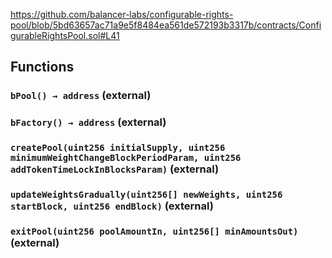 https://github.com/balancer-labs/configurable-rights-pool/blob/5bd63657ac71a9e5f8484ea561de572193b3317b/contracts/ConfigurableRightsPool.sol#L41





## Functions
### `bPool() → address` (external)





### `bFactory() → address` (external)





### `createPool(uint256 initialSupply, uint256 minimumWeightChangeBlockPeriodParam, uint256 addTokenTimeLockInBlocksParam)` (external)





### `updateWeightsGradually(uint256[] newWeights, uint256 startBlock, uint256 endBlock)` (external)





### `exitPool(uint256 poolAmountIn, uint256[] minAmountsOut)` (external)





